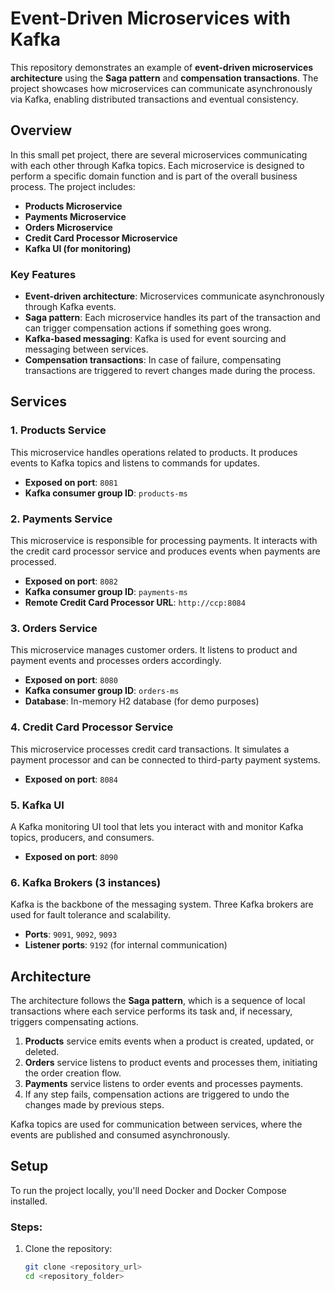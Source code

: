 # Event-Driven Microservices with Kafka 

This repository demonstrates an example of **event-driven microservices architecture** using the **Saga pattern** and **compensation transactions**. The project showcases how microservices can communicate asynchronously via Kafka, enabling distributed transactions and eventual consistency.

## Overview

In this small pet project, there are several microservices communicating with each other through Kafka topics. Each microservice is designed to perform a specific domain function and is part of the overall business process. The project includes:

- **Products Microservice**
- **Payments Microservice**
- **Orders Microservice**
- **Credit Card Processor Microservice**
- **Kafka UI (for monitoring)**

### Key Features

- **Event-driven architecture**: Microservices communicate asynchronously through Kafka events.
- **Saga pattern**: Each microservice handles its part of the transaction and can trigger compensation actions if something goes wrong.
- **Kafka-based messaging**: Kafka is used for event sourcing and messaging between services.
- **Compensation transactions**: In case of failure, compensating transactions are triggered to revert changes made during the process.

## Services

### 1. **Products Service**

This microservice handles operations related to products. It produces events to Kafka topics and listens to commands for updates.

- **Exposed on port**: `8081`
- **Kafka consumer group ID**: `products-ms`

### 2. **Payments Service**

This microservice is responsible for processing payments. It interacts with the credit card processor service and produces events when payments are processed.

- **Exposed on port**: `8082`
- **Kafka consumer group ID**: `payments-ms`
- **Remote Credit Card Processor URL**: `http://ccp:8084`

### 3. **Orders Service**

This microservice manages customer orders. It listens to product and payment events and processes orders accordingly.

- **Exposed on port**: `8080`
- **Kafka consumer group ID**: `orders-ms`
- **Database**: In-memory H2 database (for demo purposes)

### 4. **Credit Card Processor Service**

This microservice processes credit card transactions. It simulates a payment processor and can be connected to third-party payment systems.

- **Exposed on port**: `8084`

### 5. **Kafka UI**

A Kafka monitoring UI tool that lets you interact with and monitor Kafka topics, producers, and consumers.

- **Exposed on port**: `8090`

### 6. **Kafka Brokers (3 instances)**

Kafka is the backbone of the messaging system. Three Kafka brokers are used for fault tolerance and scalability.

- **Ports**: `9091`, `9092`, `9093`
- **Listener ports**: `9192` (for internal communication)

## Architecture

The architecture follows the **Saga pattern**, which is a sequence of local transactions where each service performs its task and, if necessary, triggers compensating actions.

1. **Products** service emits events when a product is created, updated, or deleted.
2. **Orders** service listens to product events and processes them, initiating the order creation flow.
3. **Payments** service listens to order events and processes payments.
4. If any step fails, compensation actions are triggered to undo the changes made by previous steps.

Kafka topics are used for communication between services, where the events are published and consumed asynchronously.

## Setup

To run the project locally, you'll need Docker and Docker Compose installed.

### Steps:

1. Clone the repository:
   ```bash
   git clone <repository_url>
   cd <repository_folder>
